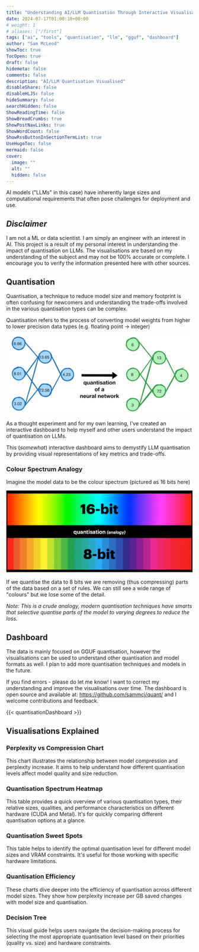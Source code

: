 ```yaml
---
title: "Understanding AI/LLM Quantisation Through Interactive Visualisations"
date: 2024-07-17T01:00:10+00:00
# weight: 1
# aliases: ["/first"]
tags: ["ai", "tools", "quantisation", "llm", "gguf", "dashboard"]
author: "Sam McLeod"
showToc: true
TocOpen: true
draft: false
hidemeta: false
comments: false
description: "AI/LLM Quantisation Visualised"
disableShare: false
disableHLJS: false
hideSummary: false
searchHidden: false
ShowReadingTime: false
ShowBreadCrumbs: true
ShowPostNavLinks: true
ShowWordCount: false
ShowRssButtonInSectionTermList: true
UseHugoToc: false
mermaid: false
cover:
  image: ""
  alt: ""
  hidden: false
---
```


AI models ("LLMs" in this case) have inherently large sizes and computational requirements that often pose challenges for deployment and use.

## _Disclaimer_

I am not a ML or data scientist. I am simply an engineer with an interest in AI. This project is a result of my personal interest in understanding the impact of quantisation on LLMs. The visualisations are based on my understanding of the subject and may not be 100% accurate or complete. I encourage you to verify the information presented here with other sources.

## Quantisation

Quantisation, a technique to reduce model size and memory footprint is often confusing for newcomers and understanding the trade-offs involved in the various quantisation types can be complex.

Quantisation refers to the process of converting model weights from higher to lower precision data types (e.g. floating point -> integer)

![](quant-neural.png)

As a thought experiment and for my own learning, I've created an interactive dashboard to help myself and other users understand the impact of quantisation on LLMs.

This (_somewhat_) interactive dashboard aims to demystify LLM quantisation by providing visual representations of key metrics and trade-offs.

### Colour Spectrum Analogy

Imagine the model data to be the colour spectrum (pictured as 16 bits here)

![](16-to-8bit.png)

If we quantise the data to 8 bits we are removing (thus compressing) parts of the data based on a set of rules.
We can still see a wide range of "colours" but we lose some of the detail.

_Note: This is a crude analogy, modern quantisation techniques have smarts that selective quantise parts of the model to varying degrees to reduce the loss._

## Dashboard

The data is mainly focused on GGUF quantisation, however the visualisations can be used to understand other quantisation and model formats as well. I plan to add more quantisation techniques and models in the future.

If you find errors - please do let me know! I want to correct my understanding and improve the visualisations over time. The dashboard is open source and available at: https://github.com/sammcj/quant/ and I welcome contributions and feedback.

<!--more-->

{{< quantisationDashboard >}}

## Visualisations Explained

### Perplexity vs Compression Chart

This chart illustrates the relationship between model compression and perplexity increase. It aims to help understand how different quantisation levels affect model quality and size reduction.

### Quantisation Spectrum Heatmap

This table provides a quick overview of various quantisation types, their relative sizes, qualities, and performance characteristics on different hardware (CUDA and Metal). It's for quickly comparing different quantisation options at a glance.

### Quantisation Sweet Spots

This table helps to identify the optimal quantisation level for different model sizes and VRAM constraints. It's useful for those working with specific hardware limitations.

### Quantisation Efficiency

These charts dive deeper into the efficiency of quantisation across different model sizes. They show how perplexity increase per GB saved changes with model size and quantisation.

### Decision Tree

This visual guide helps users navigate the decision-making process for selecting the most appropriate quantisation level based on their priorities (quality vs. size) and hardware constraints.
